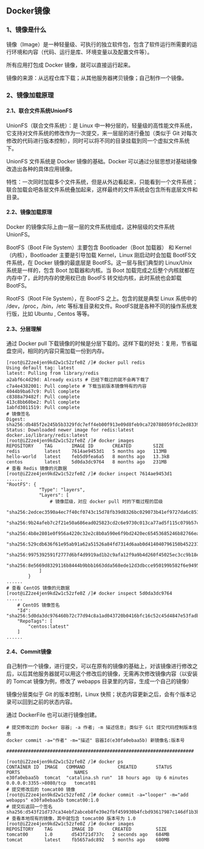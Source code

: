 ## Docker镜像

### 1、镜像是什么

镜像（Image）是一种轻量级、可执行的独立软件包，包含了软件运行所需要的运行环境和内容（代码、运行是库、环境变量以及配置文件等）。

所有应用打包成 Docker 镜像，就可以直接运行起来。

镜像的来源：从远程仓库下载；从其他服务器拷贝镜像；自己制作一个镜像。



### 2、镜像加载原理

#### 2.1、联合文件系统UnionFS

UnionFS（联合文件系统）：是 Linux 中一种分层的，轻量级的高性能文件系统，它支持对文件系统的修改作为一次提交，来一层层的进行叠加（类似于 Git 对每次修改的代码进行版本控制），同时可以将不同的目录挂载到同一个虚拟文件系统下。

UnionFS 文件系统是 Docker 镜像的基础。Docker 可以通过分层思想对基础镜像改造出各种的具体应用镜像。

特性：一次同时加载多个文件系统，但是从外边看起来，只能看到一个文件系统；联合加载会吧各层文件系统叠加起来，这样最终的文件系统会包含所有底层文件和目录。



#### 2.2、镜像加载原理

Docker 的镜像实际上由一层一层的文件系统组成，这种层级的文件系统 UnionFS。

BootFS（Boot File System）主要包含 Bootloader（Boot 加载器） 和 Kernel（内核），Bootloader 主要是引导加载 Kernel，Linux  刚启动时会加载 BootFS文件系统，在 Docker 镜像的最底层是 BootFS。这一层与我们典型的 Linux/Unix 系统是一样的，包含 Boot 加载器和内核。当 Boot 加载完成之后整个内核就都在内存中了，此时内存的使用权已由 BootFS 转交给内核，此时系统也会卸载 BootFS。

RootFS（Root File System），在 BootFS 之上。包含的就是典型 Linux 系统中的 /dev，/proc，/bin，/etc 等标准目录和文件。RootFS就是各种不同的操作系统发行版，比如 Ubuntu , Centos 等等。



#### 2.3、分层理解

通过 Docker pull 下载镜像的时候是分层下载的。这样下载的好处：复用，节省磁盘空间，相同的内容只需加载一份到内存。

~~~shell
[root@iZ2ze4jen9kd2w1c52zfe0Z /]# docker pull redis
Using default tag: latest
latest: Pulling from library/redis
a2abf6c4d29d: Already exists # 已经下载过的就不会再下载了
c7a4e4382001: Pull complete # 下载当前版本镜像特有的内容
4044b9ba67c9: Pull complete 
c8388a79482f: Pull complete 
413c8bb60be2: Pull complete 
1abfd3011519: Pull complete 
# 镜像签名
Digest: sha256:db485f2e245b5b3329fdc7eff4eb00f913e09d8feb9ca720788059fdc2ed8339
Status: Downloaded newer image for redis:latest
docker.io/library/redis:latest
[root@iZ2ze4jen9kd2w1c52zfe0Z /]# docker images
REPOSITORY    TAG       IMAGE ID       CREATED        SIZE
redis         latest    7614ae9453d1   5 months ago   113MB
hello-world   latest    feb5d9fea6a5   8 months ago   13.3kB
centos        latest    5d0da3dc9764   8 months ago   231MB
# 查看 Redis 镜像的元数据
[root@iZ2ze4jen9kd2w1c52zfe0Z /]# docker inspect 7614ae9453d1
......
"RootFS": {
            "Type": "layers",
            "Layers": [
            	# 镜像层级，对应 docker pull 时的下载过程的层级
                "sha256:2edcec3590a4ec7f40cf0743c15d78fb39d8326bc029073b41ef9727da6c851f",
                "sha256:9b24afeb7c2f21e50a686ead025823cd2c6e9730c013ca77ad5f115c079b57cb",
                "sha256:4b8e2801e0f956a4220c32e2c8b0a590e6f9bd2420ec65453685246b82766ea1",
                "sha256:529cdb636f61e95ab91a62a51526a84fd7314d6aab0d414040796150b4522372",
                "sha256:9975392591f2777d6bf4d9919ad1b2c9afa12f9a9b4d260f45025ec3cc9b18ed",
                "sha256:8e5669d8329116b8444b9bbb1663dda568ede12d3dbcce950199b582f6e94952"
            ]
        }
......
# 查看 CentOS 镜像的元数据
[root@iZ2ze4jen9kd2w1c52zfe0Z /]# docker inspect 5d0da3dc9764
......
	# CentOS 镜像签名
    "Id": "sha256:5d0da3dc976460b72c77d94c8a1ad043720b0416bfc16c52c45d4847e53fadb6",
    "RepoTags": [
        "centos:latest"
    ]
......
~~~



#### 2.4、Commit镜像

自己制作一个镜像，进行提交，可以在原有的镜像的基础上，对该镜像进行修改之后，以后其他服务器就可以用这个修改后的镜像，无需再次修改镜像内容（以安装的 Tomcat 镜像为例，修改了 webapps 目录里的内容，生成一个自己的镜像）

镜像分层类似于 Git 的版本控制，Linux 快照；状态内容更新之后，会有个版本记录可以回到之前的状态内容。

通过 DockerFile 也可以进行镜像创建。

~~~shell
# 提交修改过的 Docker 容器; -a 作者; -m 描述信息; 类似于 Git 提交代码控制版本信息
docker commit -a="作者" -m="描述" 容器Id(e30fa0ebaa5b) 新镜像名:版本号

#####################################################################

[root@iZ2ze4jen9kd2w1c52zfe0Z /]# docker ps
CONTAINER ID  IMAGE   COMMAND            CREATED       STATUS        PORTS                    NAMES
e30fa0ebaa5b  tomcat  "catalina.sh run"  18 hours ago  Up 6 minutes  0.0.0.0:3355->8080/tcp   tomcat01
# 提交修改后的 tomcat00 镜像
[root@iZ2ze4jen9kd2w1c52zfe0Z /]# docker commit -a="looper" -m="add webapps" e30fa0ebaa5b tomcat00:1.0
# 提交后返回一个签名
sha256:d543f21d737ca34ebf2abceb8fe39e2fbf459930b4fcbd93617987c146df1b3b
# 查看本地现有的镜像，其中就包含 tomcat00 版本号为 1.0
[root@iZ2ze4jen9kd2w1c52zfe0Z /]# docker images
REPOSITORY    TAG       IMAGE ID       CREATED         SIZE
tomcat00      1.0       d543f21d737c   2 seconds ago   684MB
tomcat        latest    fb5657adc892   5 months ago    680MB
~~~

